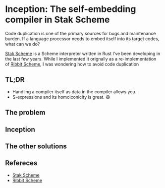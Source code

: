 # Inception: The self-embedding compiler in Stak Scheme

Code duplication is one of the primary sources for bugs and maintenance burden. If a language processor needs to embed itself into its target codes, what can we do?

[Stak Scheme][stak] is a Scheme interpreter written in Rust I've been developing in the last few years.
While I implemented it orignally as a re-implementation of [Ribbit Scheme][ribbit], I was wondering how to avoid code duplication

## TL;DR

- Handling a compiler itself as data in the compiler allows you.
- S-expressions and its homoiconicity is great. 😃

## The problem

## Inception

## The other solutions

## Refereces

- [Stak Scheme][stak]
- [Ribbit Scheme][ribbit]

[stak]: https://github.com/raviqqe/stak
[ribbit]: https://github.com/udem-dlteam/ribbit
